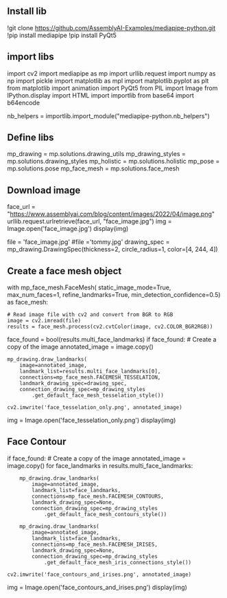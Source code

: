 ## Install lib
!git clone https://github.com/AssemblyAI-Examples/mediapipe-python.git
!pip install mediapipe
!pip install PyQt5


## import libs
import cv2
import mediapipe as mp
import urllib.request
import numpy as np
import pickle
import matplotlib as mpl
import matplotlib.pyplot as plt
from matplotlib import animation
import PyQt5
from PIL import Image
from IPython.display import HTML
import importlib
from base64 import b64encode

nb_helpers = importlib.import_module("mediapipe-python.nb_helpers")


## Define libs
mp_drawing = mp.solutions.drawing_utils
mp_drawing_styles = mp.solutions.drawing_styles
mp_holistic = mp.solutions.holistic
mp_pose = mp.solutions.pose
mp_face_mesh = mp.solutions.face_mesh


## Download image
face_url = "https://www.assemblyai.com/blog/content/images/2022/04/image.png"
urllib.request.urlretrieve(face_url, "face_image.jpg")
img = Image.open('face_image.jpg')
display(img)

file = 'face_image.jpg'
#file ='tommy.jpg'
drawing_spec = mp_drawing.DrawingSpec(thickness=2, circle_radius=1, color=[4, 244, 4])

## Create a face mesh object
with mp_face_mesh.FaceMesh(
        static_image_mode=True,
        max_num_faces=1,
        refine_landmarks=True,
        min_detection_confidence=0.5) as face_mesh:

    # Read image file with cv2 and convert from BGR to RGB
    image = cv2.imread(file)
    results = face_mesh.process(cv2.cvtColor(image, cv2.COLOR_BGR2RGB))

face_found = bool(results.multi_face_landmarks)
if face_found:
    # Create a copy of the image
    annotated_image = image.copy()

    mp_drawing.draw_landmarks(
        image=annotated_image,
        landmark_list=results.multi_face_landmarks[0],
        connections=mp_face_mesh.FACEMESH_TESSELATION,
        landmark_drawing_spec=drawing_spec,
        connection_drawing_spec=mp_drawing_styles
            .get_default_face_mesh_tesselation_style())

    cv2.imwrite('face_tesselation_only.png', annotated_image)

img = Image.open('face_tesselation_only.png')
display(img)

## Face Contour
if face_found:
    # Create a copy of the image
    annotated_image = image.copy()
    for face_landmarks in results.multi_face_landmarks:

        mp_drawing.draw_landmarks(
            image=annotated_image,
            landmark_list=face_landmarks,
            connections=mp_face_mesh.FACEMESH_CONTOURS,
            landmark_drawing_spec=None,
            connection_drawing_spec=mp_drawing_styles
                .get_default_face_mesh_contours_style())

        mp_drawing.draw_landmarks(
            image=annotated_image,
            landmark_list=face_landmarks,
            connections=mp_face_mesh.FACEMESH_IRISES,
            landmark_drawing_spec=None,
            connection_drawing_spec=mp_drawing_styles
                .get_default_face_mesh_iris_connections_style())

    cv2.imwrite('face_contours_and_irises.png', annotated_image)

img = Image.open('face_contours_and_irises.png')
display(img)
